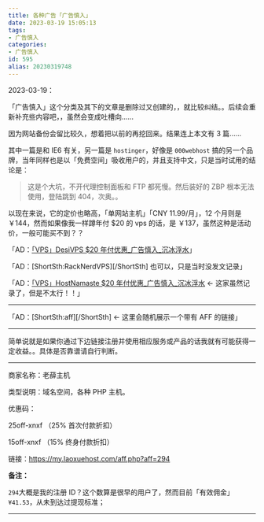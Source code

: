 ```yaml
---
title: 各种广告「广告慎入」
date: 2023-03-19 15:05:13
tags:
- 广告慎入
categories:
- 广告慎入
id: 595
alias: 20230319748
---
```


2023-03-19：

「广告慎入」这个分类及其下的文章是删除过又创建的，，就比较纠结。。后续会重新补充些内容吧，，虽然会变成吐槽向……

因为网站备份会留比较久，想着把以前的再挖回来。结果连上本文有 3 篇……

<!--more-->

其中一篇是和 IE6 有关，另一篇是 `hostinger`，好像是 `000webhost` 搞的另一个品牌，当年同样也是以「免费空间」吸收用户的，并且支持中文，只是当时试用的结论是：

> 这是个大坑，不开代理控制面板和 FTP 都死慢。然后装好的 ZBP 根本无法使用，登陆跳到 404，次奥。。

以现在来说，它的定价也略高，「单网站主机」「CNY 11.99/月」，12 个月则是 ￥144，然而如果像我一样蹲年付 $20 的 vps 的话，是 ￥137，虽然这种是活动价，一般可能买不到？？

「AD：[「VPS」DesiVPS $20 年付优惠\_广告慎入\_沉冰浮水](https://www.wdssmq.com/post/20220219378.html "「VPS」DesiVPS $20 年付优惠\_广告慎入\_沉冰浮水")」

「AD：[ShortSth:RackNerdVPS][/ShortSth] 也可以，只是当时没发文记录」

「AD：[「VPS」HostNamaste $20 年付优惠\_广告慎入\_沉冰浮水](https://www.wdssmq.com/post/20220331233.html "「VPS」HostNamaste $20 年付优惠\_广告慎入\_沉冰浮水") ← 这家虽然记录了，但是不太行！！」

----------------

「AD：[ShortSth:aff][/ShortSth] ← 这里会随机展示一个带有 AFF 的链接」

----------------

简单说就是如果你通过下边链接注册并使用相应服务或产品的话我就有可能获得一定收益。。具体是否靠谱请自行判断。

----------

商家名称：老薛主机

类型说明：域名空间，各种 PHP 主机。

优惠码：

25off-xnxf （25% 首次付款折扣）

15off-xnxf （15% 终身付款折扣）

链接：https://my.laoxuehost.com/aff.php?aff=294

**备注：**

`294`大概是我的注册 ID？这个数算是很早的用户了，然而目前「有效佣金」`¥41.53`，从未到达过提现标准；

-----------

<!-- 商家名称：AdFly

类型说明：提供网址缩短服务，并且按短址被访问的次数支付广告费（转址网赚什么的）

链接：http://adf.ly/?id=8520811

---------- -->

<!--595-->

